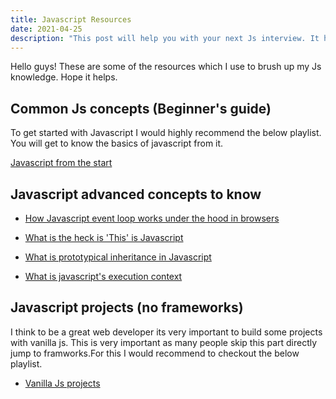 ```yaml
---
title: Javascript Resources
date: 2021-04-25
description: "This post will help you with your next Js interview. It has all the resources which I use on daily basis to brush my Js concepts"
---
```

Hello guys! These are some of the resources which I use to brush up my Js knowledge. Hope it helps.

## Common Js concepts (Beginner's guide)

To get started with Javascript I would highly recommend the below playlist. You will get to know the basics of javascript from it.

[Javascript from the start](https://www.youtube.com/watch?v=zjVFuft1O2Y&list=PLyuRouwmQCjkYdv4VjuIbvcMZVWSdOm58)


## Javascript advanced concepts to know

* [How Javascript event loop works under the hood in browsers](https://www.youtube.com/watch?v=8aGhZQkoFbQ&t=2s&ab_channel=JSConf)

* [What is the heck is 'This' is Javascript](https://www.freecodecamp.org/news/a-guide-to-this-in-javascript-e3b9daef4df1/)

* [What is prototypical inheritance in Javascript](https://www.youtube.com/watch?v=GhJTy5-X3kA&ab_channel=SteveGriffith)

* [What is javascript's execution context](https://www.youtube.com/watch?v=ZvbzSrg0afE&t=8s&ab_channel=AkshaySaini)

## Javascript projects (no frameworks)

I think to be a great web developer its very important to build some projects with vanilla js. This is very important as many people skip this part directly jump to framworks.For this I would recommend to checkout the below playlist.

* [Vanilla Js projects](https://www.youtube.com/watch?v=hdI2bqOjy3c&list=PLillGF-RfqbbnEGy3ROiLWk7JMCuSyQtX)
